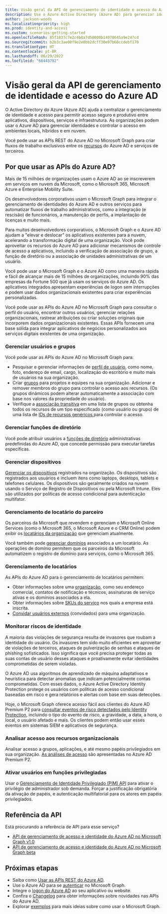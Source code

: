 ```yaml
---
title: Visão geral da API de gerenciamento de identidade e acesso do Azure AD
description: Use o Azure Active Directory (Azure AD) para gerenciar identidades e dispositivos e controlar o acesso em ambientes locais, híbridos e na nuvem.
author: jackson-woods
ms.localizationpriority: high
ms.prod: identity-and-access
ms.custom: scenarios:getting-started
ms.openlocfilehash: 85f1837c7e2c4b8a7d50000b14978645a9e247cd
ms.sourcegitcommit: b2b3c3ae00f9e2e0bb2dcff30e97b60ccdebf170
ms.translationtype: HT
ms.contentlocale: pt-BR
ms.lasthandoff: 06/29/2022
ms.locfileid: "66443792"
---
```

# <a name="azure-ad-identity-and-access-management-api-overview"></a>Visão geral da API de gerenciamento de identidade e acesso do Azure AD

O Active Directory do Azure (Azure AD) ajuda a centralizar o gerenciamento de identidade e acesso para permitir acesso seguro e produtivo entre aplicativos, dispositivos, serviços e infraestrutura. As organizações podem usar o Azure AD para gerenciar identidades e controlar o acesso em ambientes locais, híbridos e em nuvem.

Você pode usar as APIs REST do Azure AD no Microsoft Graph para criar fluxos de trabalho exclusivos entre os [recursos](/graph/api/resources/azure-ad-overview) do Azure AD e serviços de terceiros.

## <a name="why-use-the-azure-ad-apis"></a>Por que usar as APIs do Azure AD?

Mais de 15 milhões de organizações usam o Azure AD ao se inscreverem em serviços em nuvem da Microsoft, como o Microsoft 365, Microsoft Azure e Enterprise Mobility Suite.

Os desenvolvedores corporativos usam o Microsoft Graph para integrar o gerenciamento de identidades do Azure AD e outros serviços para automatizar fluxos de trabalho administrativos, como a integração (e rescisão) de funcionários, a manutenção de perfis, a implantação de licenças e muito mais.

Para muitos desenvolvedores corporativos, o Microsoft Graph e o Azure AD ajudam a "elevar e deslocar" os aplicativos existentes para a nuvem, acelerando a transformação digital de uma organização. Você pode aproveitar os recursos do Azure AD para adicionar mecanismos de controle de acesso a aplicativos, incluindo a verificação de associação de grupo, a função de diretório ou a associação de unidades administrativas de um usuário.

Você pode usar o Microsoft Graph e o Azure AD como uma maneira rápida e fácil de alcançar mais de 15 milhões de organizações, incluindo 90% das empresas da Fortune 500 que já usam os serviços do Azure AD. Os aplicativos integrados apresentam experiências de logon sem interrupções e podem usar dados organizacionais existentes para criar experiências personalizadas.

Você pode usar as APIs do Azure AD no Microsoft Graph para consultar o perfil do usuário, encontrar outros usuários, gerenciar relações organizacionais, rastrear atribuições ou criar soluções originais que incorporem dados organizacionais existentes. Essas APIs fornecem uma base sólida para integrar aplicativos de negócios personalizados aos serviços digitais existentes de uma organização.

### <a name="manage-users-and-groups"></a>Gerenciar usuários e grupos

Você pode usar as APIs do Azure AD no Microsoft Graph para:

- Pesquisar e gerenciar informações de [perfil de usuário](/graph/api/resources/user), como nome, foto, endereço de email, cargo, localização do escritório e muito mais de usuários na sua organização.
- Criar [grupos](/graph/api/resources/groups-overview) para projetos e equipes na sua organização. Adicionar e remover membros do grupo para controlar o acesso aos recursos. (Os grupos dinâmicos podem alterar automaticamente a associação com base nos valores da propriedade do usuário).
- Verifique a [associação transitiva](/graph/api/user-checkmembergroups) em uma lista de grupos ou obtenha todos os recursos de um tipo especificado (como usuário ou grupo) de uma lista de [ IDs de recursos genéricos ](/graph/api/directoryobject-getbyids) para controlar o acesso.

### <a name="manage-directory-roles"></a>Gerenciar funções de diretório

Você pode atribuir usuários a [funções de diretório](/graph/api/resources/directoryrole) administrativas predefinidas do Azure AD, que concede permissão para executar tarefas específicas.

### <a name="manage-devices"></a>Gerenciar dispositivos

[Gerenciar os dispositivos](/azure/active-directory/device-management-introduction) registrados na organização. Os dispositivos são registrados aos usuários e incluem itens como laptops, desktops, tablets e telefones celulares. Os dispositivos são geralmente criados na nuvem usando o Serviço de Registro de Dispositivos ou pela Microsoft Intune. Eles são utilizados por políticas de acesso condicional para autenticação multifator.

### <a name="partner-tenant-management"></a>Gerenciamento de locatário do parceiro

Os parceiros da Microsoft que revendem e gerenciam o Microsoft Online Services (como o Microsoft 365, o Microsoft Azure e o CRM Online) podem exibir os [locatários da organização](/graph/api/resources/contract) que gerenciam atualmente.

Você também pode [gerenciar domínios](/graph/api/resources/domain) associados a um locatário. As operações de domínio permitem que os parceiros da Microsoft automatizem o registro de domínio para serviços, como o Microsoft 365.

### <a name="tenant-management"></a>Gerenciamento de locatários

As APIs do Azure AD para o gerenciamento de locatários permitem:

- Obter informações sobre uma [organização](/graph/api/resources/organization), como seu endereço comercial, contatos de notificação e técnicos, assinaturas de serviço ativas e os domínios associados a ela.
- Obter informações sobre [SKUs do serviço](/graph/api/resources/subscribedsku) nos quais a empresa está inscrita.
- [Convidar usuários externos](/graph/api/resources/invitation) (convidados) para uma organização.

### <a name="monitor-identity-risks"></a>Monitorar riscos de identidade

A maioria das violações de segurança resulta de invasores que roubam a identidade do usuário. Os invasores tem sido muito eficientes em aproveitar de violações de terceiros, ataques de pulverização de senhas e ataques de phishing sofisticados. Isso significa que você precisa proteger todas as suas contas de usuário desses ataques e proativamente evitar identidades comprometidas de serem violadas.

O Azure AD usa algoritmos de aprendizado de máquina adaptativos e heurística para detectar anomalias que indicam potencialmente contas comprometidas. Com esses dados, o Azure Active Directory Identity Protection protege os usuários com políticas de acesso condicional baseadas em risco e gera relatórios e alertas com base em suas detecções.

Hoje, o Microsoft Graph oferece acesso fácil aos clientes do Azure AD Premium P2 para [consultar eventos de risco detectados pelo Identity Protection](/graph/api/resources/identityprotectionroot), incluindo o tipo do evento de risco, a gravidade, a data, a hora, o local, o usuário afetado e mais. Os clientes podem então usar esses eventos em sistemas SIEM e aplicativos de segurança.

### <a name="review-access-to-organizational-resources"></a>Analisar acesso aos recursos organizacionais

Analisar acesso a grupos, aplicações, e até mesmo papéis privilegiados em sua organização. [As análises de acesso](/graph/api/resources/accessreviews-root) são apresentadas no Azure AD Premium P2.

### <a name="activate-users-into-privileged-roles"></a>Ativar usuários em funções privilegiadas

Usar o [Gerenciamento de Identidade Privilegiado (PIM) API](/graph/api/resources/rolemanagement) para ativar o privilégio de administrador sob demanda. Forçar a justificação obrigatória da ativação de papéis, e autenticação multifatorial para os atores em papéis privilegiados.

## <a name="api-reference"></a>Referência da API

Está procurando a referência de API para esse serviço?

- [API de gerenciamento de acesso e identidade do Azure AD no Microsoft Graph v1.0](/graph/api/resources/azure-ad-overview?view=graph-rest-1.0&preserve-view=true)
- [API de gerenciamento de acesso e identidade do Azure AD no Microsoft Graph beta](/graph/api/resources/azure-ad-overview?view=graph-rest-beta&preserve-view=true)

## <a name="next-steps"></a>Próximas etapas

- Saiba como [Usar as APIs REST do Azure AD](/graph/api/resources/azure-ad-overview).
- Use o Azure AD para se [autenticar](./auth/index.yml) no Microsoft Graph.
- Integre o [logon do Azure AD](https://azure.microsoft.com/develop/identity/signin/) ao seu aplicativo ou website.
- Confira o [Changelog](changelog.md) para obter informações sobre novidades nas APIs do Azure AD.
- Explorar [exemplos](https://developer.microsoft.com/en-us/graph/gallery/?filterBy=Samples) para mais ideias sobre como usar o Microsoft Graph.
